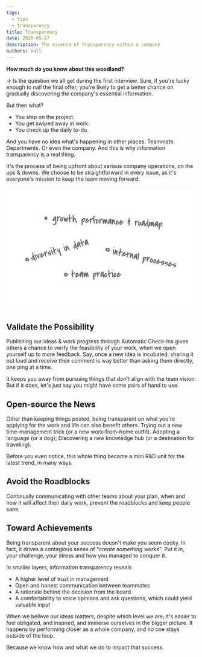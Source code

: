 ```yaml
---
tags: 
  - tips
  - transparency
title: Transparency
date: 2020-05-27
description: The essence of transparency within a company
authors: null
---
```


**How much do you know about this woodland?**

→ Is the question we all get during the first interview. Sure, if you're lucky enough to nail the final offer; you're likely to get a better chance on gradually discovering the company's essential information.

But then what?

* You step on the project.
* You get swiped away in work.
* You check up the daily to-do.

And you have no idea what's happening in other places. Teammate. Departments. Or even the company. And this is why information transparency is a real thing.

It's the process of being upfront about various company operations, on the ups & downs. We choose to be straightforward in every issue, as it's everyone's mission to keep the team moving forward. 

![](assets/transparency_e154f274bd4946e9b9e6decb621dfe7d_md5.webp)

## Validate the Possibility
Publishing our ideas & work progress through Automatic Check-Ins gives others a chance to verify the feasibility of your work, when we open yourself up to more feedback. Say, once a new idea is incubated, sharing it out loud and receive their comment is way better than asking them directly, one ping at a time. 

It keeps you away from pursuing things that don't align with the team vision. But if it does, let's just say you might have some pairs of hand to use.

## Open-source the News
Other than keeping things posted, being transparent on what you're applying for the work and life can also benefit others. Trying out a new time-management trick (or a new work-from-home outfit). Adopting a language (or a dog); Discovering a new knowledge hub (or a destination for traveling).

Before you even notice, this whole thing became a mini R&D unit for the latest trend, in many ways.

## Avoid the Roadblocks
Continually communicating with other teams about your plan, when and how it will affect their daily work, prevent the roadblocks and keep people sane.

## Toward Achievements
Being transparent about your success doesn't make you seem cocky. In fact, it drives a contagious sense of "*create something works*". Put it in, your challenge, your stress and how you managed to conquer it.

In smaller layers, information transparency reveals

* A higher level of trust in management
* Open and honest communication between teammates
* A rationale behind the decision from the board
* A comfortability to voice opinions and ask questions, which could yield valuable input

When we believe our ideas matters, despite which level we are; it's easier to feel obligated, and inspired, and immerse ourselves in the bigger picture. It happens by performing closer as a whole company, and no one stays outside of the loop.

Because we know how and what we do to impact that success.
